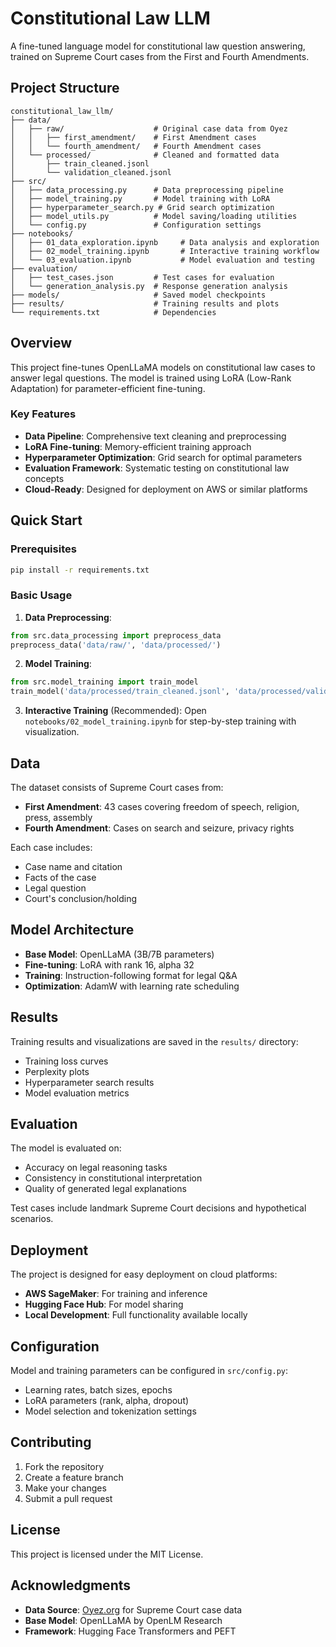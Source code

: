 # Constitutional Law LLM

A fine-tuned language model for constitutional law question answering, trained on Supreme Court cases from the First and Fourth Amendments.

## Project Structure

```
constitutional_law_llm/
├── data/
│   ├── raw/                    # Original case data from Oyez
│   │   ├── first_amendment/    # First Amendment cases
│   │   └── fourth_amendment/   # Fourth Amendment cases
│   └── processed/              # Cleaned and formatted data
│       ├── train_cleaned.jsonl
│       └── validation_cleaned.jsonl
├── src/
│   ├── data_processing.py      # Data preprocessing pipeline
│   ├── model_training.py       # Model training with LoRA
│   ├── hyperparameter_search.py # Grid search optimization
│   ├── model_utils.py          # Model saving/loading utilities
│   └── config.py               # Configuration settings
├── notebooks/
│   ├── 01_data_exploration.ipynb     # Data analysis and exploration
│   ├── 02_model_training.ipynb       # Interactive training workflow
│   └── 03_evaluation.ipynb           # Model evaluation and testing
├── evaluation/
│   ├── test_cases.json         # Test cases for evaluation
│   └── generation_analysis.py  # Response generation analysis
├── models/                     # Saved model checkpoints
├── results/                    # Training results and plots
└── requirements.txt            # Dependencies
```

## Overview

This project fine-tunes OpenLLaMA models on constitutional law cases to answer legal questions. The model is trained using LoRA (Low-Rank Adaptation) for parameter-efficient fine-tuning.

### Key Features
- **Data Pipeline**: Comprehensive text cleaning and preprocessing
- **LoRA Fine-tuning**: Memory-efficient training approach
- **Hyperparameter Optimization**: Grid search for optimal parameters
- **Evaluation Framework**: Systematic testing on constitutional law concepts
- **Cloud-Ready**: Designed for deployment on AWS or similar platforms

## Quick Start

### Prerequisites
```bash
pip install -r requirements.txt
```

### Basic Usage

1. **Data Preprocessing**:
```python
from src.data_processing import preprocess_data
preprocess_data('data/raw/', 'data/processed/')
```

2. **Model Training**:
```python
from src.model_training import train_model
train_model('data/processed/train_cleaned.jsonl', 'data/processed/validation_cleaned.jsonl')
```

3. **Interactive Training** (Recommended):
Open `notebooks/02_model_training.ipynb` for step-by-step training with visualization.

## Data

The dataset consists of Supreme Court cases from:
- **First Amendment**: 43 cases covering freedom of speech, religion, press, assembly
- **Fourth Amendment**: Cases on search and seizure, privacy rights

Each case includes:
- Case name and citation
- Facts of the case
- Legal question
- Court's conclusion/holding

## Model Architecture

- **Base Model**: OpenLLaMA (3B/7B parameters)
- **Fine-tuning**: LoRA with rank 16, alpha 32
- **Training**: Instruction-following format for legal Q&A
- **Optimization**: AdamW with learning rate scheduling

## Results

Training results and visualizations are saved in the `results/` directory:
- Training loss curves
- Perplexity plots
- Hyperparameter search results
- Model evaluation metrics

## Evaluation

The model is evaluated on:
- Accuracy on legal reasoning tasks
- Consistency in constitutional interpretation
- Quality of generated legal explanations

Test cases include landmark Supreme Court decisions and hypothetical scenarios.

## Deployment

The project is designed for easy deployment on cloud platforms:
- **AWS SageMaker**: For training and inference
- **Hugging Face Hub**: For model sharing
- **Local Development**: Full functionality available locally

## Configuration

Model and training parameters can be configured in `src/config.py`:
- Learning rates, batch sizes, epochs
- LoRA parameters (rank, alpha, dropout)
- Model selection and tokenization settings

## Contributing

1. Fork the repository
2. Create a feature branch
3. Make your changes
4. Submit a pull request

## License

This project is licensed under the MIT License.

## Acknowledgments

- **Data Source**: [Oyez.org](https://www.oyez.org) for Supreme Court case data
- **Base Model**: OpenLLaMA by OpenLM Research
- **Framework**: Hugging Face Transformers and PEFT
